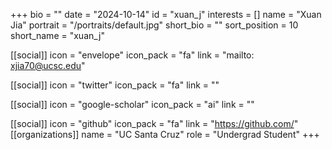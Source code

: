 +++
bio = "" 
date = "2024-10-14" 
id = "xuan_j" 
interests = [] 
name = "Xuan Jia" 
portrait = "/portraits/default.jpg" 
short_bio = "" 
sort_position = 10
 short_name = "xuan_j" 

[[social]] 
    icon = "envelope" 
    icon_pack = "fa" 
    link = "mailto: xjia70@ucsc.edu"

 [[social]] 
    icon = "twitter" 
    icon_pack = "fa" 
    link = "" 

[[social]] 
    icon = "google-scholar" 
    icon_pack = "ai" 
    link = "" 

[[social]] 
    icon = "github" 
    icon_pack = "fa" 
    link = "https://github.com/" 
[[organizations]] 
     name = "UC Santa Cruz" 
      role = "Undergrad Student" 
+++

